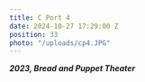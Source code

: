 ```yaml
---
title: C Port 4
date: 2024-10-27 17:29:00 Z
position: 33
photo: "/uploads/cp4.JPG"
---
```


***2023, Bread and Puppet Theater***